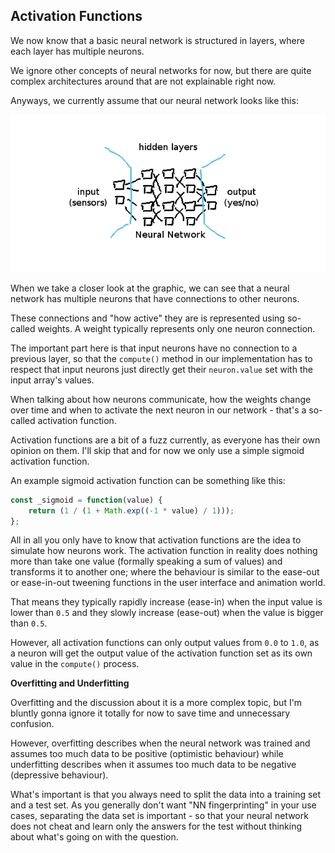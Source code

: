 
## Activation Functions

We now know that a basic neural network is structured
in layers, where each layer has multiple neurons.

We ignore other concepts of neural networks for now,
but there are quite complex architectures around that
are not explainable right now.

Anyways, we currently assume that our neural network
looks like this:

![neural-network](./media/neural-network.png)

When we take a closer look at the graphic, we can see
that a neural network has multiple neurons that have
connections to other neurons.

These connections and "how active" they are is
represented using so-called weights. A weight typically
represents only one neuron connection.

The important part here is that input neurons have no
connection to a previous layer, so that the `compute()`
method in our implementation has to respect that input
neurons just directly get their `neuron.value` set with
the input array's values.

When talking about how neurons communicate, how the
weights change over time and when to activate the next
neuron in our network - that's a so-called activation
function.

Activation functions are a bit of a fuzz currently, as
everyone has their own opinion on them. I'll skip that
and for now we only use a simple sigmoid activation
function.

An example sigmoid activation function can be something
like this:


```javascript
const _sigmoid = function(value) {
	return (1 / (1 + Math.exp((-1 * value) / 1)));
};
```

All in all you only have to know that activation functions
are the idea to simulate how neurons work. The activation
function in reality does nothing more than take one value
(formally speaking a sum of values) and transforms it to
another one; where the behaviour is similar to the ease-out
or ease-in-out tweening functions in the user interface
and animation world.

That means they typically rapidly increase (ease-in) when
the input value is lower than `0.5` and they slowly increase
(ease-out) when the value is bigger than `0.5`.

However, all activation functions can only output values
from `0.0` to `1.0`, as a neuron will get the output value
of the activation function set as its own value in the
`compute()` process.



**Overfitting and Underfitting**

Overfitting and the discussion about it is a more complex
topic, but I'm bluntly gonna ignore it totally for now to
save time and unnecessary confusion.

However, overfitting describes when the neural network was
trained and assumes too much data to be positive (optimistic
behaviour) while underfitting describes when it assumes too
much data to be negative (depressive behaviour).

What's important is that you always need to split the data
into a training set and a test set. As you generally don't
want "NN fingerprinting" in your use cases, separating the
data set is important - so that your neural network does
not cheat and learn only the answers for the test without
thinking about what's going on with the question.

